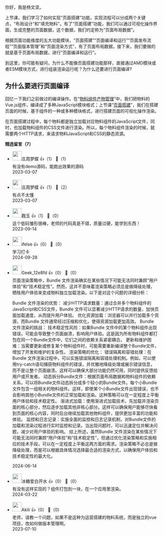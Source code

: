 你好，我是杨文坚。

上节课，我们学习了如何实现“页面搭建”功能，实现流程可以分成两个关键点，“布局设计”和“填充物料”。有了“页面搭建”功能，我们可以通过可视化操作界面，生成完整的页面数据，这个数据，我们约定称为“页面布局数据”。

根据页面功能维度的五大功能模块，“页面搭建”“页面编译和运行”“页面发布流程”“页面版本管理”和“页面渲染方式”，有了页面布局数据，接下来，我们要做的就是基于页面布局数据，进行“页面编译和运行”。

到这里，你可能有疑问，为什么不能像页面搭建功能那样，直接通过AMD模块或者ESM模块方式，进行组装渲染运行呢？为什么还要进行页面编译?

## 为什么要进行页面编译

回忆一下我们之前做过的编译操作。在“[物料组件产物管理](https://time.geekbang.org/column/article/620893)”中，我们把物料的Vue.js组件，编译成了多种JavaScript模块格式；上节课“[页面搭建](https://time.geekbang.org/column/article/621876)”，我们在搭建页面的时候，基于组件的一种或多种模块格式，进行搭建页面的可视化操作渲染。

在页面搭建过程中，每个物料都是独立加载对应物料组件的JavaScript文件，同时，也加载物料组件的CSS文件进行渲染。所以，每个物料组件渲染的时候，就需要两个HTTP请求，来请求物料JavaScript和CSS的静态资源。
<div><strong>精选留言（7）</strong></div><ul>
<li><img src="https://static001.geekbang.org/account/avatar/00/19/d7/88/7dcde249.jpg" width="30px"><span>庄周梦蝶</span> 👍（1） 💬（1）<div>有没有demo源码，能跑出效果的源码</div>2023-03-07</li><br/><li><img src="https://static001.geekbang.org/account/avatar/00/19/d7/88/7dcde249.jpg" width="30px"><span>庄周梦蝶</span> 👍（1） 💬（2）<div>有点不太懂</div>2023-03-07</li><br/><li><img src="https://static001.geekbang.org/account/avatar/00/11/bb/8b/028bbe52.jpg" width="30px"><span>戡玉</span> 👍（1） 💬（0）<div>这个低码雏形很棒，老师的代码真是不错，质量过硬，能学到东西！</div>2023-09-14</li><br/><li><img src="https://static001.geekbang.org/account/avatar/00/26/eb/d7/90391376.jpg" width="30px"><span>ifelse</span> 👍（0） 💬（0）<div>学习打卡</div>2024-09-28</li><br/><li><img src="" width="30px"><span>Geek_12e8fd</span> 👍（0） 💬（0）<div>页面渲染策略中，Bundle 文件渲染确实在某些情况下可能无法同时兼顾“用户体验”和“技术稳定性”。然而，这并不意味着渲染策略必须总是做降级处理，牺牲用户体验来变成物料独立加载渲染。以下是对这个问题的详细分析：

Bundle 文件渲染的优势：
减少HTTP请求数量：通过合并多个物料组件的JavaScript和CSS文件，Bundle 文件可以显著减少HTTP请求的数量，加快页面加载速度，从而提升用户体验。
优化资源加载：浏览器可以并行加载多个资源，而Bundle 文件通常经过压缩和优化，使得资源加载更加高效。
Bundle 文件渲染的挑战：
技术稳定性风险：如果Bundle 文件中的某个物料组件出现错误，可能会导致整个页面崩溃，影响用户体验。这是因为所有物料组件都打包在同一个Bundle文件中，它们之间的依赖关系紧密耦合。
更新和维护困难：当需要更新或修复某个物料组件时，可能需要重新编译整个Bundle文件，增加了开发和维护的复杂性。
渲染策略的优化：
错误隔离和容错处理：在Bundle 文件渲染过程中，可以实施错误隔离和容错处理机制。例如，可以使用try-catch语句捕获物料组件的错误，并优雅地降级处理或展示错误信息，而不是让整个页面崩溃。这样可以确保大部分功能仍然可用，同时提供反馈给用户或开发者。
动态拆分Bundle文件：根据页面布局数据和物料组件的依赖关系，可以将Bundle文件动态拆分成多个较小的Bundle文件。每个小Bundle文件包含一组相关的物料组件。这样，即使某个小Bundle文件出现错误，也不会影响其他小Bundle文件的正常加载和渲染。这种策略可以在一定程度上平衡用户体验和技术稳定性。
渐进式加载：使用渐进式加载技术，先加载并渲染页面的核心部分，然后逐步加载其他非核心部分。这样可以确保用户能够尽快看到页面的核心内容，同时后台继续加载其他物料组件，提供更加丰富的功能和体验。
监控和日志记录：实施全面的监控和日志记录机制，对Bundle文件的加载和渲染过程进行实时监控和记录。当出现问题时，可以迅速定位并解决问题，减少对用户体验的影响。
综上所述，虽然Bundle 文件渲染在某些情况下可能无法同时兼顾“用户体验”和“技术稳定性”，但通过优化渲染策略和实施相应的技术手段，可以在一定程度上平衡这两方面的需求。渲染策略不必总是做降级处理，而是可以根据具体情况选择最合适的渲染方式，以确保用户体验和技术稳定性的最大化。</div>2024-06-14</li><br/><li><img src="https://static001.geekbang.org/account/avatar/00/14/55/73/7431e82e.jpg" width="30px"><span>冰糖爱白开水</span> 👍（0） 💬（0）<div>有没有这样实现的？组件打包到一块，在一个应用里渲染。</div>2024-03-22</li><br/><li><img src="https://static001.geekbang.org/account/avatar/00/15/2f/95/db8dedde.jpg" width="30px"><span>Akili</span> 👍（0） 💬（0）<div>老师，请教一个问题，如果不是这种为运营搭建的物料系统，而是独立的vue项目，改如何做版本管理啊。</div>2023-07-10</li><br/>
</ul>